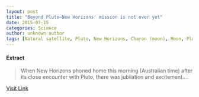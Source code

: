 ```yaml
---
layout: post
title: "Beyond Pluto—New Horizons' mission is not over yet"
date: 2015-07-15
categories: Science
author: unknown author
tags: [Natural satellite, Pluto, New Horizons, Charon (moon), Moon, Planet, Planetary science, Solar System, Space science, Outer space, Bodies of the Solar System, Astronomy, Astronomical objects, Physical sciences, Planemos, Featured]
---
```





#### Extract
>When New Horizons phoned home this morning (Australian time) after its close encounter with Pluto, there was jubilation and excitement....



[Visit Link](http://phys.org/news/2015-07-plutonew-horizons-mission.html)


